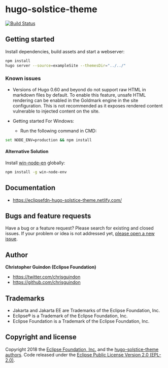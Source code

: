 # hugo-solstice-theme

[![Build Status](https://travis-ci.org/EclipseFdn/hugo-solstice-theme.svg?branch=master)](https://travis-ci.org/EclipseFdn/hugo-solstice-theme)

## Getting started

Install dependencies, build assets and start a webserver:

```bash
npm install 
hugo server --source=exampleSite --themesDir="../../" 
```

### Known issues

- Versions of Hugo 0.60 and beyond do not support raw HTML in markdown files by default. To enable this feature, unsafe HTML rendering can be enabled in the Goldmark engine in the site configuration. This is not recommended as it exposes rendered content vulnerable to injected content on the site.

- Getting started For Windows:
  - Run the following command in CMD:
  
```bash
set NODE_ENV=production && npm install
```

#### Alternative Solution
  
Install [win-node-en](https://github.com/laggingreflex/win-node-env) globally:

```bash
npm install -g win-node-env
```

## Documentation

- <https://eclipsefdn-hugo-solstice-theme.netlify.com/>

## Bugs and feature requests

Have a bug or a feature request? Please search for existing and closed issues. If your problem or idea is not addressed yet, [please open a new issue](https://github.com/eclipsefdn/hugo-solstice-theme/issues/new).

## Author

**Christopher Guindon (Eclipse Foundation)**

- <https://twitter.com/chrisguindon>
- <https://github.com/chrisguindon>

## Trademarks

* Jakarta and Jakarta EE are Trademarks of the Eclipse Foundation, Inc.
* Eclipse® is a Trademark of the Eclipse Foundation, Inc.
* Eclipse Foundation is a Trademark of the Eclipse Foundation, Inc.

## Copyright and license

Copyright 2018 the [Eclipse Foundation, Inc.](https://www.eclipse.org) and the [hugo-solstice-theme authors](https://github.com/eclipsefdn/hugo-solstice-theme/graphs/contributors). Code released under the [Eclipse Public License Version 2.0 (EPL-2.0)](https://github.com/jakartaee/jakartaee.github.io/blob/src/LICENSE). 
